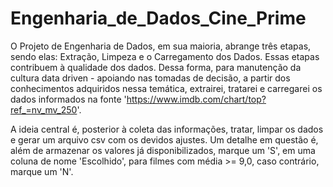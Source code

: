 # Engenharia_de_Dados_Cine_Prime

O Projeto de Engenharia de Dados, em sua maioria, abrange três etapas, sendo elas: Extração, Limpeza e o Carregamento dos Dados. Essas etapas contribuem à qualidade dos dados. Dessa forma, para manutenção da cultura data driven - apoiando nas tomadas de decisão, a partir dos conhecimentos adquiridos nessa temática, extrairei, tratarei e carregarei os dados informados na fonte 'https://www.imdb.com/chart/top?ref_=nv_mv_250'.

A ideia central é, posterior à coleta das informações, tratar, limpar os dados e gerar um arquivo csv com os devidos ajustes. Um detalhe em questão é, além de armazenar os valores já disponibilizados, marque um 'S', em uma coluna de nome 'Escolhido', para filmes com média >= 9,0, caso contrário, marque um 'N'.